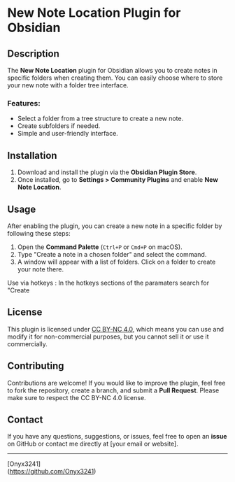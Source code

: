 # New Note Location Plugin for Obsidian

## Description

The **New Note Location** plugin for Obsidian allows you to create notes in specific folders when creating them. You can easily choose where to store your new note with a folder tree interface.

### Features:
- Select a folder from a tree structure to create a new note.
- Create subfolders if needed.
- Simple and user-friendly interface.

## Installation

1. Download and install the plugin via the **Obsidian Plugin Store**.
2. Once installed, go to **Settings > Community Plugins** and enable **New Note Location**.

## Usage

After enabling the plugin, you can create a new note in a specific folder by following these steps:

1. Open the **Command Palette** (`Ctrl+P` or `Cmd+P` on macOS).
2. Type "Create a note in a chosen folder" and select the command.
3. A window will appear with a list of folders. Click on a folder to create your note there.

Use via hotkeys : 
In the hotkeys sections of the paramaters search for "Create
## License

This plugin is licensed under [CC BY-NC 4.0](https://creativecommons.org/licenses/by-nc/4.0/), which means you can use and modify it for non-commercial purposes, but you cannot sell it or use it commercially.

## Contributing

Contributions are welcome! If you would like to improve the plugin, feel free to fork the repository, create a branch, and submit a **Pull Request**. Please make sure to respect the CC BY-NC 4.0 license.

## Contact

If you have any questions, suggestions, or issues, feel free to open an **issue** on GitHub or contact me directly at [your email or website].

---

[Onyx3241]  
(https://github.com/Onyx3241)
